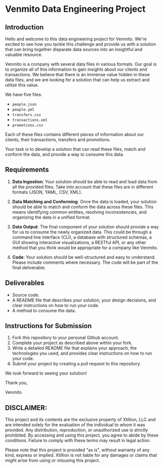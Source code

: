 # Venmito Data Engineering Project

## Introduction

Hello and welcome to this data engineering project for Venmito. We're excited to see how you tackle this challenge and provide us with a solution that can bring together disparate data sources into an insightful and valuable resource.

Venmito is a company with several data files in various formats. Our goal is to organize all of this information to gain insights about our clients and transactions. We believe that there is an immense value hidden in these data files, and we are looking for a solution that can help us extract and utilize this value.

We have five files:

- `people.json`
- `people.yml`
- `transfers.csv`
- `transactions.xml`
- `promotions.csv`

Each of these files contains different pieces of information about our clients, their transactions, transfers and promotions.

Your task is to develop a solution that can read these files, match and conform the data, and provide a way to consume this data.

## Requirements

1. **Data Ingestion**: Your solution should be able to read and load data from all the provided files. Take into account that these files are in different formats (JSON, YAML, CSV, XML).

2. **Data Matching and Conforming**: Once the data is loaded, your solution should be able to match and conform the data across these files. This means identifying common entities, resolving inconsistencies, and organizing the data in a unified format.

3. **Data Output**: The final component of your solution should provide a way for us to consume the newly organized data. This could be through a command line interface (CLI), a database with structured schemas, a GUI showing interactive visualizations, a RESTful API, or any other method that you think would be appropriate for a company like Venmito.

4. **Code**: Your solution should be well-structured and easy to understand. Please include comments where necessary. The code will be part of the final deliverable.

## Deliverables

- Source code.
- A README file that describes your solution, your design decisions, and clear instructions on how to run your code.
- A method to consume the data.

## Instructions for Submission

1. Fork this repository to your personal Github account.
2. Complete your project as described above within your fork.
3. Write a detailed README file that explains your approach, the technologies you used, and provides clear instructions on how to run your code.
4. Submit your project by creating a pull request to this repository.

We look forward to seeing your solution!

Thank you,

Venmito

## DISCLAIMER:

This project and its contents are the exclusive property of Xtillion, LLC and are intended solely for the evaluation of the individual to whom it was provided. Any distribution, reproduction, or unauthorized use is strictly prohibited. By accessing and using this project, you agree to abide by these conditions. Failure to comply with these terms may result in legal action.

Please note that this project is provided "as is", without warranty of any kind, express or implied. Xtillion is not liable for any damages or claims that might arise from using or misusing this project.
